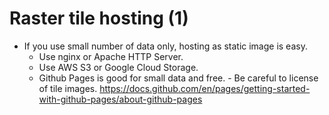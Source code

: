 # Raster tile hosting (1)

- If you use small number of data only, hosting as static image is easy.
  - Use nginx or Apache HTTP Server.
  - Use AWS S3 or Google Cloud Storage.
  - Github Pages is good for small data and free. - Be careful to license of tile images.
    https://docs.github.com/en/pages/getting-started-with-github-pages/about-github-pages
